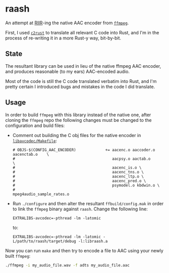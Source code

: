 # raash

An attempt at [RIIR](https://www.urbandictionary.com/define.php?term=riir)-ing the native AAC encoder from [`ffmpeg`](https://ffmpeg.org/).

First, I used [`c2rust`](https://github.com/immunant/c2rust) to translate all relevant C code into Rust, and I'm in the process of re-writing it in a more Rust-y way, bit-by-bit.

## State

The resultant library can be used in lieu of the native ffmpeg AAC encoder, and produces reasonable (to my ears) AAC-encoded audio.

Most of the code is still the C code translated verbatim into Rust, and I'm pretty certain I introduced bugs and mistakes in the code I did translate.

## Usage

In order to build `ffmpeg` with this library instead of the native one, after cloning the `ffmpeg` repo the following changes must be changed to the configuration and build files:

* Comment out building the C obj files for the native encoder in [`libavcodec/Makefile`](https://github.com/FFmpeg/FFmpeg/blob/master/libavcodec/Makefile#L188-L195):

  ```make
  # OBJS-$(CONFIG_AAC_ENCODER)             += aacenc.o aaccoder.o aacenctab.o    \
  #                                           aacpsy.o aactab.o      \
  #                                           aacenc_is.o \
  #                                           aacenc_tns.o \
  #                                           aacenc_ltp.o \
  #                                           aacenc_pred.o \
  #                                           psymodel.o kbdwin.o \
  #                                           mpeg4audio_sample_rates.o
  ```

* Run `./configure` and then alter the resultant `ffbuild/config.mak` in order to link the `ffmpeg` binary against `raash`.
  Change the following line:
  ```text
  EXTRALIBS-avcodec=-pthread -lm -latomic
  ```
  to:
  ```text
  EXTRALIBS-avcodec=-pthread -lm -latomic -L/path/to/raash/target/debug -l:libraash.a
  ```

Now you can run `make` and then try to encode a file to AAC using your newly built `ffmpeg`:
```bash
./ffmpeg -i my_audio_file.wav -f adts my_audio_file.aac
```
